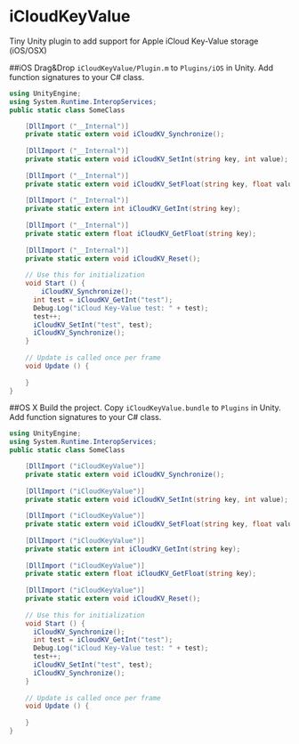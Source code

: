 # iCloudKeyValue
Tiny Unity plugin to add support for Apple iCloud Key-Value storage (iOS/OSX)

##iOS
Drag&Drop `iCloudKeyValue/Plugin.m` to `Plugins/iOS` in Unity. Add function signatures to your C# class.
```C#
using UnityEngine;
using System.Runtime.InteropServices;
public static class SomeClass

	[DllImport ("__Internal")]
	private static extern void iCloudKV_Synchronize();
	
	[DllImport ("__Internal")]
	private static extern void iCloudKV_SetInt(string key, int value);
	
	[DllImport ("__Internal")]
	private static extern void iCloudKV_SetFloat(string key, float value);
	
	[DllImport ("__Internal")]
	private static extern int iCloudKV_GetInt(string key);
	
	[DllImport ("__Internal")]
	private static extern float iCloudKV_GetFloat(string key);
	
	[DllImport ("__Internal")]
	private static extern void iCloudKV_Reset();
	
	// Use this for initialization
	void Start () {
		iCloudKV_Synchronize();
	  int test = iCloudKV_GetInt("test");
	  Debug.Log("iCloud Key-Value test: " + test);
	  test++;
	  iCloudKV_SetInt("test", test);
	  iCloudKV_Synchronize();
	}
	
	// Update is called once per frame
	void Update () {
	
	}
}
```
##OS X
Build the project. Copy `iCloudKeyValue.bundle` to `Plugins` in Unity. Add function signatures to your C# class.

```C#
using UnityEngine;
using System.Runtime.InteropServices;
public static class SomeClass

	[DllImport ("iCloudKeyValue")]
	private static extern void iCloudKV_Synchronize();
	
	[DllImport ("iCloudKeyValue")]
	private static extern void iCloudKV_SetInt(string key, int value);
	
	[DllImport ("iCloudKeyValue")]
	private static extern void iCloudKV_SetFloat(string key, float value);
	
	[DllImport ("iCloudKeyValue")]
	private static extern int iCloudKV_GetInt(string key);
	
	[DllImport ("iCloudKeyValue")]
	private static extern float iCloudKV_GetFloat(string key);
	
	[DllImport ("iCloudKeyValue")]
	private static extern void iCloudKV_Reset();
	
	// Use this for initialization
	void Start () {
	  iCloudKV_Synchronize();
	  int test = iCloudKV_GetInt("test");
	  Debug.Log("iCloud Key-Value test: " + test);
	  test++;
	  iCloudKV_SetInt("test", test);
	  iCloudKV_Synchronize();
	}
	
	// Update is called once per frame
	void Update () {
	
	}
}

